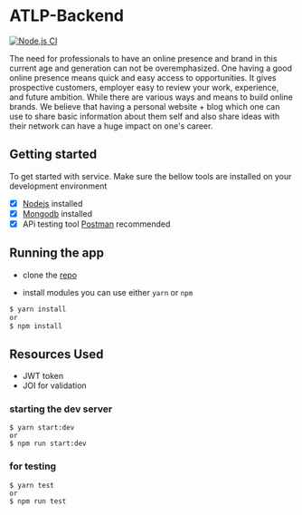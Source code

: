 <!-- @format -->

# ATLP-Backend

[![Node.js CI](https://github.com/PrinceNiyonshuti/ATLP-Backend/actions/workflows/node.js.yml/badge.svg)](https://github.com/PrinceNiyonshuti/ATLP-Backend/actions/workflows/node.js.yml)

The need for professionals to have an online presence and brand in this current age and generation can not be overemphasized. One having a good online presence means quick and easy access to opportunities. It gives prospective customers, employer easy to review your work, experience, and future ambition. While there are various ways and means to build online brands. We believe that having a personal website + blog which one can use to share basic information about them self and also share ideas with their network can have a huge impact on one's career.

## Getting started

To get started with service. Make sure the bellow tools are installed on your development environment

- [x] [Nodejs](https://nodejs.org/en/) installed
- [x] [Mongodb](https://www.mongodb.com/) installed
- [x] APi testing tool [Postman](https://www.postman.com/) recommended

## Running the app

- clone the [repo](https://github.com/arthurjunior250/My-Brand-API.git)

- install modules you can use either `yarn` or `npm`

```sh
$ yarn install
or
$ npm install
```

## Resources Used

- JWT token
- JOI for validation

### starting the dev server

```
$ yarn start:dev
or
$ npm run start:dev
```
### for testing

```
$ yarn test
or
$ npm run test
```

